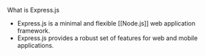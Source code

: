 
What is Express.js
- Express.js is a minimal and flexible [[Node.js]] web application framework.
- Express.js provides a robust set of features for web and mobile applications.